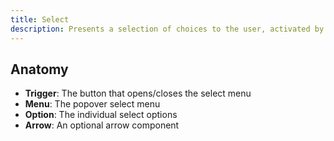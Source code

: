 ```yaml
---
title: Select
description: Presents a selection of choices to the user, activated by a button.
---
```


## Anatomy

- **Trigger**: The button that opens/closes the select menu
- **Menu**: The popover select menu
- **Option**: The individual select options
- **Arrow**: An optional arrow component
